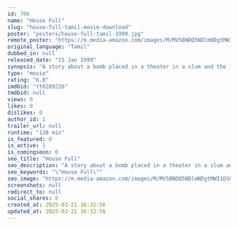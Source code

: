```yaml
---
id: 706
name: "House Full"
slug: "house-full-tamil-movie-download"
poster: "posters/house-full-tamil-1999.jpg"
remote_poster: "https://m.media-amazon.com/images/M/MV5BNDQ5NDlmNDgtMWI1OS00MTQwLWI2MDctOWYxYjg2YTdkYjhiXkEyXkFqcGdeQXVyMjA4OTI5NDQ@._V1_SX300.jpg"
original_language: "Tamil"
dubbed_in: null
released_date: "15 Jan 1999"
synopsis: "A story about a bomb placed in a theater in a slum and the lives of a small group of people living near it."
type: "movie"
rating: "6.8"
imdbid: "tt0289226"
tmdbid: null
views: 0
likes: 0
dislikes: 0
author_id: 1
trailer_url: null
runtime: "138 min"
is_featured: 0
is_active: 1
is_comingsoon: 0
seo_title: "House Full"
seo_description: "A story about a bomb placed in a theater in a slum and the lives of a small group of people living near it."
seo_keywords: "\"House Full\""
seo_image: "https://m.media-amazon.com/images/M/MV5BNDQ5NDlmNDgtMWI1OS00MTQwLWI2MDctOWYxYjg2YTdkYjhiXkEyXkFqcGdeQXVyMjA4OTI5NDQ@._V1_SX300.jpg"
screenshots: null
redirect_to: null
social_shares: 0
created_at: 2025-03-21 16:32:56
updated_at: 2025-03-21 16:32:56
---
```



